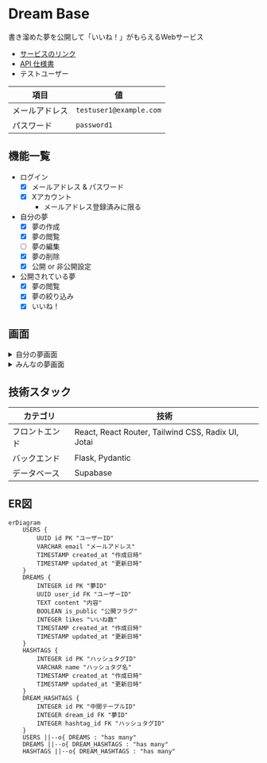 # Dream Base

書き溜めた夢を公開して「いいね！」がもらえるWebサービス

- [サービスのリンク](https://dreamsink.vercel.app/)
- [API 仕様書](https://js-ninjaaaa.github.io/dreamsink/)
- テストユーザー

| 項目         | 値                        |
|------------|-------------------------|
| メールアドレス | `testuser1@example.com` |
| パスワード   | `password1`                |

## 機能一覧

- ログイン
    - [x] メールアドレス & パスワード
    - [x] Xアカウント
        - メールアドレス登録済みに限る
- 自分の夢
    - [x] 夢の作成
    - [x] 夢の閲覧
    - [ ] 夢の編集
    - [X] 夢の削除
    - [x] 公開 or 非公開設定
- 公開されている夢
    - [x] 夢の閲覧
    - [x] 夢の絞り込み
    - [x] いいね！

## 画面

<details>
<summary>自分の夢画面</summary>
<image src="https://github.com/user-attachments/assets/9ba573db-10b1-422a-bb93-8c848bd5ab35" width="700">
</details>

<details>
<summary>みんなの夢画面</summary>
<image src="https://github.com/user-attachments/assets/e6e237da-abbd-4704-8b09-a3105d8e335d" width="700">
</details>

## 技術スタック

| カテゴリ       | 技術                                        | 
| -------------- | ------------------------------------------- | 
| フロントエンド | React, React Router, Tailwind CSS, Radix UI, Jotai | 
| バックエンド   | Flask, Pydantic                                    | 
| データベース   | Supabase                                  | 

## ER図

```mermaid
erDiagram
    USERS {
        UUID id PK "ユーザーID"
        VARCHAR email "メールアドレス"
        TIMESTAMP created_at "作成日時"
        TIMESTAMP updated_at "更新日時"
    }
    DREAMS {
        INTEGER id PK "夢ID"
        UUID user_id FK "ユーザーID"
        TEXT content "内容"
        BOOLEAN is_public "公開フラグ"
        INTEGER likes "いいね数"
        TIMESTAMP created_at "作成日時"
        TIMESTAMP updated_at "更新日時"
    }
    HASHTAGS {
        INTEGER id PK "ハッシュタグID"
        VARCHAR name "ハッシュタグ名"
        TIMESTAMP created_at "作成日時"
        TIMESTAMP updated_at "更新日時"
    }
    DREAM_HASHTAGS {
		INTEGER id PK "中間テーブルID"
        INTEGER dream_id FK "夢ID"
        INTEGER hashtag_id FK "ハッシュタグID"
    }
    USERS ||--o{ DREAMS : "has many"
    DREAMS ||--o{ DREAM_HASHTAGS : "has many"
    HASHTAGS ||--o{ DREAM_HASHTAGS : "has many"
```

